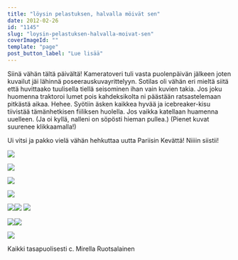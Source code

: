 ```yaml
---
title: "löysin pelastuksen, halvalla möivät sen"
date: 2012-02-26
id: "1145"
slug: "loysin-pelastuksen-halvalla-moivat-sen"
coverImageId: ""
template: "page"
post_button_label: "Lue lisää"
---
```


Siinä vähän tältä päivältä! Kameratoveri tuli vasta puolenpäivän jälkeen joten kuvailut jäi lähinnä poseerauskuvayrittelyyn. Sotilas oli vähän eri mieltä siitä että huvittaako tuulisella tiellä seisominen ihan vain kuvien takia. Jos joku huomenna traktoroi lumet pois kahdeksikolta ni päästään ratsastelemaan pitkästä aikaa. Hehee. Syötiin äsken kaikkea hyvää ja icebreaker-kisu tiivistää tämänhetkisen fiiliksen huolella. Jos vaikka katellaan huamenna uuelleen. (Ja oi kyllä, nalleni on söpösti hieman pullea.) (Pienet kuvat suurenee klikkaamalla!)

Ui vitsi ja pakko vielä vähän hehkuttaa uutta Pariisin Kevättä! Niiiin siistii!

[![](/images/unknown_soldier1.png)](http://1.bp.blogspot.com/-AI8pBoot4ZM/T0pDVJYa2uI/AAAAAAAAAXw/v6JvnV6aXWk/s1600/unknown_soldier1.png)

[![](/images/unknown_soldier2.png)](http://4.bp.blogspot.com/-ca6Zr2JexYs/T0pDciHAPdI/AAAAAAAAAYA/rxF6Sq03GOY/s1600/unknown_soldier2.png)

[![](/images/unknown_soldier5.png)](http://2.bp.blogspot.com/-aY7MAO8sVHM/T0pDf2ZsuTI/AAAAAAAAAYI/PMiCVS8OiAM/s1600/unknown_soldier5.png)

[![](/images/unknown_soldier6.png)](http://2.bp.blogspot.com/-O4L7_YXIB5c/T0pDjUAXLgI/AAAAAAAAAYQ/vtjRqhSsOAo/s1600/unknown_soldier6.png)

[![](/images/unknown_soldier10.png)](http://4.bp.blogspot.com/-Cn20gGN3frs/T0pDZFnkaKI/AAAAAAAAAX4/EzoQA-6CMCI/s1600/unknown_soldier10.png)[![](/images/unknown_soldier8.png)](http://3.bp.blogspot.com/-HvG_B8-RGYk/T0pDnRyyItI/AAAAAAAAAYY/6990VMs7taM/s1600/unknown_soldier8.png) [![](/images/unknown_soldier9.png)](http://4.bp.blogspot.com/-Gbj_UWpG6_o/T0pUPqG6PaI/AAAAAAAAAYg/R4MxckC5UV8/s1600/unknown_soldier9.png)

[![](/images/ruokaaaaaaa.png)](http://1.bp.blogspot.com/-SF9eu1ImoOI/T0pUzvw4eNI/AAAAAAAAAYo/G3i7DTx8zhU/s1600/ruokaaaaaaa.png)[![](/images/ruokaaaaaaaa2.png)](http://4.bp.blogspot.com/-PZivZtwNrsY/T0pU32Ejk7I/AAAAAAAAAYw/uMFXDi441zc/s1600/ruokaaaaaaaa2.png)

[![](/images/kisu1.png)](http://4.bp.blogspot.com/-GAs5F7aWZVY/T0pVRL8KinI/AAAAAAAAAY4/ouyUSIm-YT0/s1600/kisu1.png)

Kaikki tasapuolisesti c. Mirella Ruotsalainen
